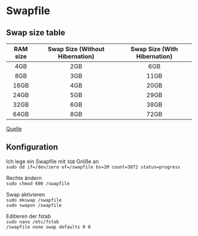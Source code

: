 # Swapfile

## Swap size table

|RAM size|Swap Size (Without Hibernation)|Swap Size (With Hibernation)|
|:---:|:---:|:---:|
|4GB|2GB|6GB|
|8GB|3GB|11GB|
|16GB|4GB|20GB|
|24GB|5GB|29GB|
|32GB|6GB|38GB|
|64GB|8GB|72GB|

[Quelle](https://itsfoss.com/swap-size/)

## Konfiguration

Ich lege ein Swapfile mit ```3GB``` Größe an  
```sudo dd if=/dev/zero of=/swapfile bs=1M count=3072 status=progress```  

Rechte ändern  
```sudo chmod 600 /swapfile```  

Swap aktivieren  
```sudo mkswap /swapfile```  
```sudo swapon /swapfile```

Editieren der fstab  
```sudo nano /etc/fstab```  
```/swapfile none swap defaults 0 0```
